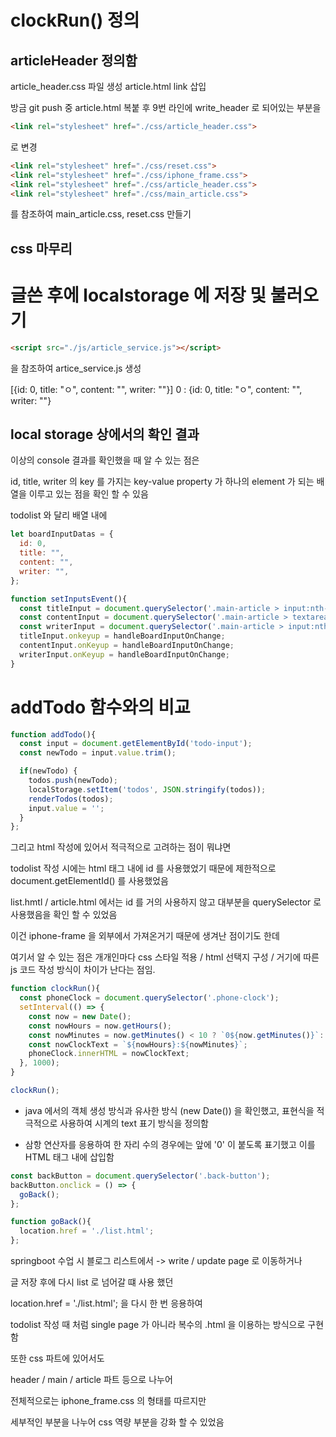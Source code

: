 # clockRun() 정의
## articleHeader 정의함

article_header.css 파일 생성
article.html link 삽입

방금 git push 중 article.html 복붙 후
9번 라인에 write_header 로 되어있는 부분을
```html
<link rel="stylesheet" href="./css/article_header.css">
```
로 변경

```html
<link rel="stylesheet" href="./css/reset.css">
<link rel="stylesheet" href="./css/iphone_frame.css">
<link rel="stylesheet" href="./css/article_header.css">
<link rel="stylesheet" href="./css/main_article.css">
```

를 참조하여
main_article.css, reset.css 만들기

## css 마무리

# 글쓴 후에 localstorage 에 저장 및 불러오기

```html
<script src="./js/article_service.js"></script>
```
을 참조하여 artice_service.js 생성

[{id: 0, title: "ㅇ", content: "", writer: ""}]
0
: 
{id: 0, title: "ㅇ", content: "", writer: ""}

## local storage 상에서의 확인 결과

이상의 console 결과를 확인했을 때 알 수 있는 점은 

id, title, writer 의 key 를 가지는 key-value property 가 하나의 element 가 되는 배열을 이루고 있는 점을 확인 할 수 있음

todolist 와 달리 배열 내에 


``` js
let boardInputDatas = {
  id: 0,
  title: "",
  content: "",
  writer: "",
};

function setInputsEvent(){
  const titleInput = document.querySelector('.main-article > input:nth-of-type(1)');
  const contentInput = document.querySelector('.main-article > textarea');
  const writerInput = document.querySelector('.main-article > input:nth-of-type(2)');
  titleInput.onkeyup = handleBoardInputOnChange;
  contentInput.onKeyup = handleBoardInputOnChange;
  writerInput.onKeyup = handleBoardInputOnChange;
}
```

# addTodo 함수와의 비교
```js
function addTodo(){
  const input = document.getElementById('todo-input');
  const newTodo = input.value.trim();

  if(newTodo) {
    todos.push(newTodo);
    localStorage.setItem('todos', JSON.stringify(todos));
    renderTodos(todos);
    input.value = '';
  }
};
```

그리고 html 작성에 있어서 적극적으로 고려하는 점이 뭐냐면

todolist 작성 시에는 html 태그 내에 id 를 사용했었기 때문에 제한적으로 document.getElementId() 를 사용했었음

list.hmtl / article.html 에서는 id 를 거의 사용하지 않고 대부분을 querySelector 로 사용했음을 확인 할 수 있었음

이건 iphone-frame 을 외부에서 가져온거기 때문에 생겨난 점이기도 한데

여기서 알 수 있는 점은 개개인마다 css 스타일 적용 / html 선택지 구성 / 거기에 따른 js 코드 작성 방식이 차이가 난다는 점임.

```js
function clockRun(){
  const phoneClock = document.querySelector('.phone-clock');
  setInterval(() => {
    const now = new Date();
    const nowHours = now.getHours();
    const nowMinutes = now.getMinutes() < 10 ? `0${now.getMinutes()}`: now.getMinutes();
    const nowClockText = `${nowHours}:${nowMinutes}`;
    phoneClock.innerHTML = nowClockText;
  }, 1000);
}

clockRun();
```

- java 에서의 객체 생성 방식과 유사한 방식 (new Date()) 을 확인했고, 표현식을 적극적으로 사용하여 시계의 text 표기 방식을 정의함

- 삼항 연산자를 응용하여 한 자리 수의 경우에는 앞에 '0' 이 붙도록 표기했고 이를 HTML 태그 내에 삽입함

```js
const backButton = document.querySelector('.back-button');
backButton.onclick = () => {
  goBack(); 
};

function goBack(){
  location.href = './list.html';
};
```

springboot 수업 시 블로그 리스트에서 -> write / update page 로 이동하거나

글 저장 후에 다시 list 로 넘어갈 떄 사용 했던 

location.href = './list.html'; 을 다시 한 번 응용하여

todolist 작성 때 처럼 single page 가 아니라 복수의 .html 을 이용하는 방식으로 구현함

또한 css 파트에 있어서도

header / main / article 파트 등으로 나누어

전체적으로는 iphone_frame.css 의 형태를 따르지만

세부적인 부분을 나누어 css 역량 부분을 강화 할 수 있었음
